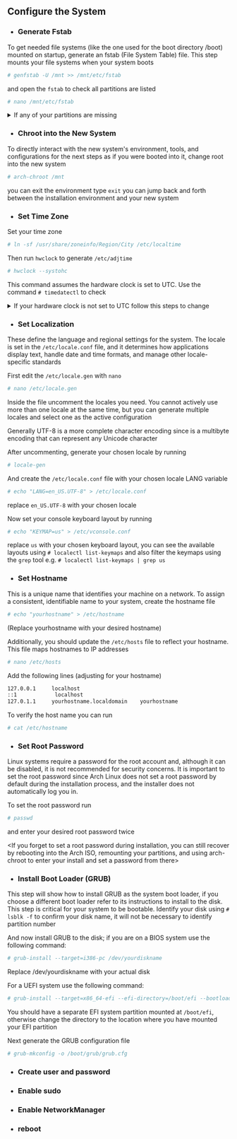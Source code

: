 ## Configure the System

- ### Generate Fstab
To get needed file systems (like the one used for the boot directory /boot) mounted on startup, generate an fstab (File System Table) file. This step mounts your file systems when your system boots
```sh
# genfstab -U /mnt >> /mnt/etc/fstab
```
and open the `fstab` to check all partitions are listed
```sh
# nano /mnt/etc/fstab
```
<details>
  <summary>If any of your partitions are missing</summary>

 It could be due to the order in which you mounted the partitions during the installation process. To resolve this, ensure that you mount the root partition first, then the other partitions. Visit the [Disk Partition Guide](DISK_PARTITION.md#mount-disk-partitions) to follow the steps to mount partitions again in right order and then redo the [Generate Fstab](README.md#generate-fstab) step
 </details>

- ### Chroot into the New System
To directly interact with the new system's environment, tools, and configurations for the next steps as if you were booted into it, change root into the new system
```sh
# arch-chroot /mnt
```
you can exit the environment type `exit` you can jump back and forth between the installation environment and your new system

- ### Set Time Zone
Set your time zone
```sh
# ln -sf /usr/share/zoneinfo/Region/City /etc/localtime
```
Then run `hwclock` to generate `/etc/adjtime`
```sh
# hwclock --systohc
```
This command assumes the hardware clock is set to UTC. Use the command `# timedatectl` to check
<details>
  <summary>If your hardware clock is not set to UTC follow this steps to change</summary>
You can see the list of timezones available with the following command:
 
 ```sh
# timedatectl list-timezones
```
Timezones are generally listed as `Continent/City` or `Country` or timezone abbreviations e.g: `GMT` you can filter the timezones you are looking for with the command:
```sh
# timedatectl list-timezones | grep abbreviation
``` 
to set the timezone to UTC use the command:
```sh
# timedatectl set-timezone UTC
```
  </p>
</details>

- ### Set Localization
These define the language and regional settings for the system. The locale is set in the `/etc/locale.conf` file, and it determines how applications display text, handle date and time formats, and manage other locale-specific standards

First edit the `/etc/locale.gen` with `nano`
```sh
# nano /etc/locale.gen
```
Inside the file uncomment the locales you need. You cannot actively use more than one locale at the same time, but you can generate multiple locales and select one as the active configuration <p>
Generally UTF-8 is a more complete character encoding since is a multibyte encoding that can represent any Unicode character

After uncommenting, generate your chosen locale by running
```sh
# locale-gen
```
And create the `/etc/locale.conf` file with your chosen locale LANG variable
```sh
# echo "LANG=en_US.UTF-8" > /etc/locale.conf
```
replace `en_US.UTF-8` with your chosen locale

Now set your console keyboard layout by running
```sh
# echo "KEYMAP=us" > /etc/vconsole.conf
```
replace `us` with your chosen keyboard layout, you can see the available layouts using `# localectl list-keymaps` and also filter the keymaps using the `grep` tool e.g. `# localectl list-keymaps | grep us`

- ### Set Hostname
This is a unique name that identifies your machine on a network. To assign a consistent, identifiable name to your system, create the hostname file
```sh
# echo "yourhostname" > /etc/hostname
```
(Replace yourhostname with your desired hostname)

Additionally, you should update the `/etc/hosts` file to reflect your hostname. This file maps hostnames to IP addresses
```sh
# nano /etc/hosts
```
Add the following lines (adjusting for your hostname)
```sh
127.0.0.1	  localhost
::1		       localhost
127.0.1.1	  yourhostname.localdomain	  yourhostname
```
To verify the host name you can run
```sh
# cat /etc/hostname
```

- ### Set Root Password
Linux systems require a password for the root account and, although it can be disabled, it is not recommended for security concerns. It is important to set the root password since Arch Linux does not set a root password by default during the installation process, and the installer does not automatically log you in.

To set the root password run
```sh
# passwd
```
and enter your desired root password twice

<Note> <If you forget to set a root password during installation, you can still recover by rebooting into the Arch ISO, remounting your partitions, and using arch-chroot to enter your install and set a password from there>

- ### Install Boot Loader (GRUB)
This step will show how to install GRUB as the system boot loader, if you choose a different boot loader refer to its instructions to install to the disk. This step is critical for your system to be bootable.
Identify your disk using `# lsblk -f` to confirm your disk name, it will not be necessary to identify partition number

And now install GRUB to the disk; if you are on a BIOS system use the following command:
```sh
# grub-install --target=i386-pc /dev/yourdiskname
```
Replace /dev/yourdiskname with your actual disk

For a UEFI system use the following command:
```sh
# grub-install --target=x86_64-efi --efi-directory=/boot/efi --bootloader-id=GRUB
```
You should have a separate EFI system partition mounted at `/boot/efi`, otherwise change the directory to the location where you have mounted your EFI partition

Next generate the GRUB configuration file
```sh
# grub-mkconfig -o /boot/grub/grub.cfg
```

- ### Create user and password

- ### Enable sudo

- ### Enable NetworkManager

- ### reboot
